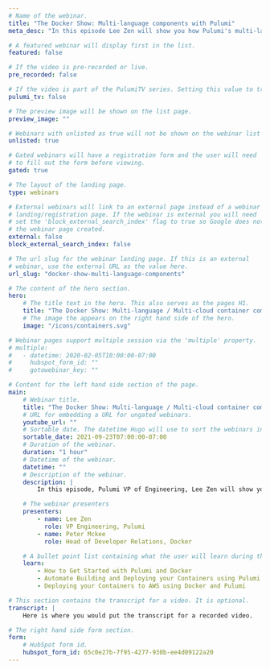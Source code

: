 ```yaml
---
# Name of the webinar.
title: "The Docker Show: Multi-language components with Pulumi"
meta_desc: "In this episode Lee Zen will show you how Pulumi's multi-language components feature makes it easy to share infrastructure code across programming languages."

# A featured webinar will display first in the list.
featured: false

# If the video is pre-recorded or live.
pre_recorded: false

# If the video is part of the PulumiTV series. Setting this value to true will list the video in the "PulumiTV" section.
pulumi_tv: false

# The preview image will be shown on the list page.
preview_image: ""

# Webinars with unlisted as true will not be shown on the webinar list
unlisted: true

# Gated webinars will have a registration form and the user will need
# to fill out the form before viewing.
gated: true

# The layout of the landing page.
type: webinars

# External webinars will link to an external page instead of a webinar
# landing/registration page. If the webinar is external you will need
# set the 'block_external_search_index' flag to true so Google does not index
# the webinar page created.
external: false
block_external_search_index: false

# The url slug for the webinar landing page. If this is an external
# webinar, use the external URL as the value here.
url_slug: "docker-show-multi-language-components"

# The content of the hero section.
hero:
    # The title text in the hero. This also serves as the pages H1.
    title: "The Docker Show: Multi-language / Multi-cloud container components with Pulumi and Docker"
    # The image the appears on the right hand side of the hero.
    image: "/icons/containers.svg"

# Webinar pages support multiple session via the 'multiple' property.
# multiple:
#   - datetime: 2020-02-05T10:00:00-07:00
#     hubspot_form_id: ""
#     gotowebinar_key: ""

# Content for the left hand side section of the page.
main:
    # Webinar title.
    title: "The Docker Show: Multi-language / Multi-cloud container components with Pulumi and Docker"
    # URL for embedding a URL for ungated webinars.
    youtube_url: ""
    # Sortable date. The datetime Hugo will use to sort the webinars in date order.
    sortable_date: 2021-09-23T07:00:00-07:00
    # Duration of the webinar.
    duration: "1 hour"
    # Datetime of the webinar.
    datetime: ""
    # Description of the webinar.
    description: |
        In this episode, Pulumi VP of Engineering, Lee Zen will show you how Pulumi's new multi-language components feature makes it easy to share infrastructure code across programming languages. We'll also show you how to deploy containerized apps across multiple clouds using Google Cloud Run and AWS App Runner.

    # The webinar presenters
    presenters:
        - name: Lee Zen
          role: VP Engineering, Pulumi
        - name: Peter Mckee
          role: Head of Developer Relations, Docker

    # A bullet point list containing what the user will learn during the webinar.
    learn:
        - How to Get Started with Pulumi and Docker
        - Automate Building and Deploying your Containers using Pulumi
        - Deploying your Containers to AWS using Docker and Pulumi

# This section contains the transcript for a video. It is optional.
transcript: |
    Here is where you would put the transcript for a recorded video.

# The right hand side form section.
form:
    # HubSpot form id.
    hubspot_form_id: 65c0e27b-7f95-4277-930b-ee4d09122a20
---
```

